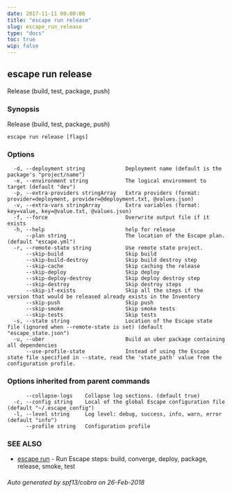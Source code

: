 ```yaml
---
date: 2017-11-11 00:00:00
title: "escape run release"
slug: escape_run_release
type: "docs"
toc: true
wip: false
---
```

## escape run release

Release (build, test, package, push)

### Synopsis


Release (build, test, package, push)

```
escape run release [flags]
```

### Options

```
  -d, --deployment string             Deployment name (default is the package's "project/name")
  -e, --environment string            The logical environment to target (default "dev")
  -p, --extra-providers stringArray   Extra providers (format: provider=deployment, provider=@deployment.txt, @values.json)
  -v, --extra-vars stringArray        Extra variables (format: key=value, key=@value.txt, @values.json)
  -f, --force                         Overwrite output file if it exists
  -h, --help                          help for release
      --plan string                   The location of the Escape plan. (default "escape.yml")
  -r, --remote-state string           Use remote state project.
      --skip-build                    Skip build
      --skip-build-destroy            Skip build destroy step
      --skip-cache                    Skip caching the release
      --skip-deploy                   Skip deploy
      --skip-deploy-destroy           Skip deploy destroy step
      --skip-destroy                  Skip destroy steps
      --skip-if-exists                Skip all the steps if the version that would be released already exists in the Inventory
      --skip-push                     Skip push
      --skip-smoke                    Skip smoke tests
      --skip-tests                    Skip tests
  -s, --state string                  Location of the Escape state file (ignored when --remote-state is set) (default "escape_state.json")
  -u, --uber                          Build an uber package containing all dependencies
      --use-profile-state             Instead of using the Escape state file specified in --state, read the 'state_path' value from the configuration profile.
```

### Options inherited from parent commands

```
      --collapse-logs    Collapse log sections. (default true)
  -c, --config string    Local of the global Escape configuration file (default "~/.escape_config")
  -l, --level string     Log level: debug, success, info, warn, error (default "info")
      --profile string   Configuration profile
```

### SEE ALSO
* [escape run](../escape_run/)	 - Run Escape steps: build, converge, deploy, package, release, smoke, test

###### Auto generated by spf13/cobra on 26-Feb-2018
